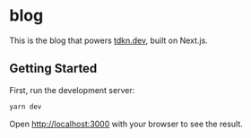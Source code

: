 # blog

This is the blog that powers [tdkn.dev](https://tdkn.dev), built on Next.js.

## Getting Started

First, run the development server:

```bash
yarn dev
```

Open [http://localhost:3000](http://localhost:3000) with your browser to see the result.
